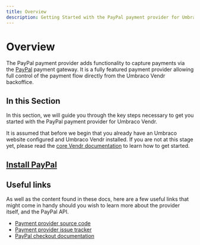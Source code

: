 ```yaml
---
title: Overview
description: Getting Started with the PayPal payment provider for Umbraco Vendr.
---
```


# Overview

The PayPal payment provider adds functionality to capture payments via the [PayPal](https://paypal.com) payment gateway. It is a fully featured payment provider allowing full control of the payment flow directly from the Umbraco Vendr backoffice.

## In this Section

In this section, we will guide you through the key steps necessary to get you started with the PayPal payment provider for Umbraco Vendr.

It is assumed that before we begin that you already have an Umbraco website configured and Umbraco Vendr installed. If you are not at this stage yet, please read the [core Vendr documentation](../../../../core/) to learn how to get started.

## [Install PayPal](../install-payment-providers.md)

## Useful links

As well as the content found in these docs, here are a few useful links that might come in handy should you wish to learn more about the provider itself, and the PayPal API.

* [Payment provider source code](https://github.com/vendrhub/vendr-payment-provider-paypal)
* [Payment provider issue tracker](https://github.com/vendrhub/vendr-payment-provider-paypal/issues)
* [PayPal checkout documentation](https://developer.paypal.com/docs/checkout/)
